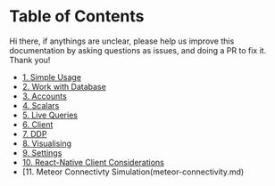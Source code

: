 # Table of Contents

Hi there, if anythings are unclear, please help us improve this documentation by asking questions as issues,
and doing a PR to fix it. Thank you!

* [1. Simple Usage](sample.md)
* [2. Work with Database](db.md)
* [3. Accounts](accounts.md)
* [4. Scalars](scalars.md)
* [5. Live Queries](live_queries.md)
* [6. Client](client.md)
* [7. DDP](ddp.md)
* [8. Visualising](visualising.md)
* [9. Settings](settings.md)
* [10. React-Native Client Considerations](react-native-client.md)
* [11. Meteor Connectivty Simulation(meteor-connectivity.md)
